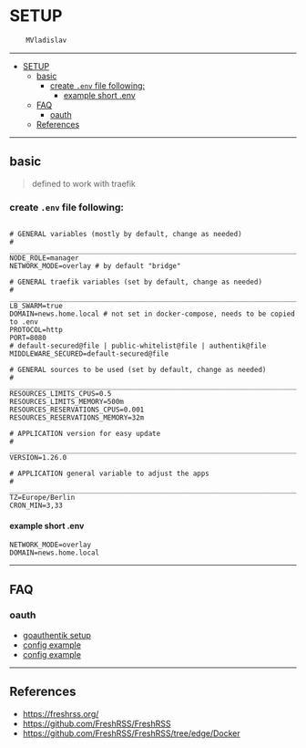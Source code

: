 # SETUP

```sh
    MVladislav
```

---

- [SETUP](#setup)
  - [basic](#basic)
    - [create `.env` file following:](#create-env-file-following)
      - [example short .env](#example-short-env)
  - [FAQ](#faq)
    - [oauth](#oauth)
  - [References](#references)

---

## basic

> defined to work with traefik

### create `.env` file following:

```env

# GENERAL variables (mostly by default, change as needed)
# ______________________________________________________________________________
NODE_ROLE=manager
NETWORK_MODE=overlay # by default "bridge"

# GENERAL traefik variables (set by default, change as needed)
# ______________________________________________________________________________
LB_SWARM=true
DOMAIN=news.home.local # not set in docker-compose, needs to be copied to .env
PROTOCOL=http
PORT=8080
# default-secured@file | public-whitelist@file | authentik@file
MIDDLEWARE_SECURED=default-secured@file

# GENERAL sources to be used (set by default, change as needed)
# ______________________________________________________________________________
RESOURCES_LIMITS_CPUS=0.5
RESOURCES_LIMITS_MEMORY=500m
RESOURCES_RESERVATIONS_CPUS=0.001
RESOURCES_RESERVATIONS_MEMORY=32m

# APPLICATION version for easy update
# ______________________________________________________________________________
VERSION=1.26.0

# APPLICATION general variable to adjust the apps
# ______________________________________________________________________________
TZ=Europe/Berlin
CRON_MIN=3,33
```

#### example short .env

```env
NETWORK_MODE=overlay
DOMAIN=news.home.local
```

---

## FAQ

### oauth

- [goauthentik setup](https://github.com/MVladislav/vm-docker-collection/tree/main/composer/helper/goauthentik)
- [config example](https://freshrss.github.io/FreshRSS/en/admins/16_OpenID-Connect-Authentik.html)
- [config example](https://goauthentik.io/integrations/services/freshrss/)

---

## References

- <https://freshrss.org/>
- <https://github.com/FreshRSS/FreshRSS>
- <https://github.com/FreshRSS/FreshRSS/tree/edge/Docker>
